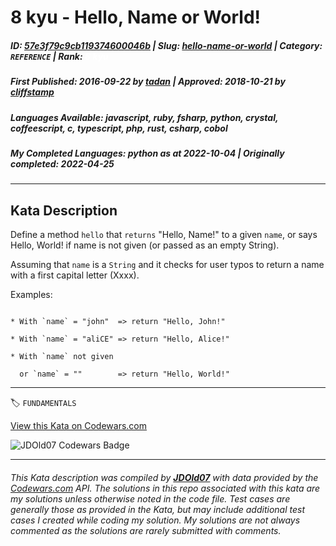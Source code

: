 # 8 kyu - Hello, Name or World!

##### **ID**: [57e3f79c9cb119374600046b](https://www.codewars.com/kata/57e3f79c9cb119374600046b) | **Slug**: [hello-name-or-world](https://www.codewars.com/kata/57e3f79c9cb119374600046b) | **Category**: `REFERENCE` | **Rank**: <span style="color:white">8 kyu</span>

##### **First Published**: 2016-09-22 ***by*** [tadan](https://www.codewars.com/users/tadan) | **Approved**: 2018-10-21 ***by*** [cliffstamp](https://www.codewars.com/users/cliffstamp)

##### **Languages Available**: javascript, ruby, fsharp, python, crystal, coffeescript, c, typescript, php, rust, csharp, cobol

##### **My Completed Languages**: python ***as at*** 2022-10-04 | **Originally completed**: 2022-04-25

---

## Kata Description


Define a method ```hello``` that ```returns``` "Hello, Name!" to a given ```name```, or says Hello, World! if name is not given (or passed as an empty String).



Assuming that ```name``` is a ```String``` and it checks for user typos to return a name with a first capital letter (Xxxx).



Examples:

```

* With `name` = "john"  => return "Hello, John!"

* With `name` = "aliCE" => return "Hello, Alice!"

* With `name` not given 

  or `name` = ""        => return "Hello, World!"

```

---


🏷 `FUNDAMENTALS`


[View this Kata on Codewars.com](https://www.codewars.com/kata/57e3f79c9cb119374600046b)

![](https://www.codewars.com/users/jdold07/badges/large "JDOld07 Codewars Badge")

---

###### *This Kata description was compiled by [**JDOld07**](https://tpstech.dev) with data provided by the [Codewars.com](https://www.codewars.com) API.  The solutions in this repo associated with this kata are my solutions unless otherwise noted in the code file.  Test cases are generally those as provided in the Kata, but may include additional test cases I created while coding my solution.  My solutions are not always commented as the solutions are rarely submitted with comments.*
